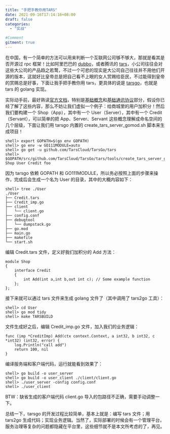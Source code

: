```yaml
---
title: "手把手教你用TARS"
date: 2021-09-16T17:14:16+08:00
draft: false
categories:
  - "实战"

#Comment
gitment: true
---
```


在中国，有一个简单的方法可以用来判断一个互联网公司够不够大，那就是看其是否开源过 rpc 框架！比如阿里巴巴的 [dubbo](https://github.com/apache/dubbo)，或者腾讯的 [tars](https://github.com/TarsCloud/Tars)，小公司往往会对这些大公司的产品趋之若鹜，不过一个可悲的现实是大公司自己往往并不用他们开源的版本，这就好比皇帝总是把自己看不上眼的女人赏赐给臣民，不过能得到皇帝的赏赐总是好事，下面让我手把手教你用 tars，更具体的说是 [tarsgo](https://github.com/TarsCloud/TarsGo)，也就是 tars 的 golang 实现。

实际动手前，最好熟读[官方文档](https://github.com/TarsCloud/TarsDocs/blob/master/SUMMARY.md)，特别是[基础概念](https://github.com/TarsCloud/TarsDocs/blob/master/base/tars-concept.md)和[基础通讯协议](https://github.com/TarsCloud/TarsDocs/blob/master/base/tars-protocol.md)部分，假设你已经了解了这些内容，那么不妨让我们虚拟一个例子：给商城里的用户加积分！然后我们要构建一个 Shop（App），其中有一个 User（Server），其中有一个 Credit（Servant），可以简单的把 App、Server、Servant 这些概念理解成命名空间的几个层级，下面让我们用 tarsgo 内置的 create_tars_server_gomod.sh 脚本来生成项目！

```shell
shell> export GOPATH=$(go env GOPATH)
shell> go env -w GO111MODULE=auto
shell> go get -u github.com/TarsCloud/TarsGo/tars
shell> $GOPATH/src/github.com/TarsCloud/TarsGo/tars/tools/create_tars_server_gomod.sh Shop User Credit foo
```

因为 tarsgo 依赖 GOPATH 和 GO111MODULE，所以务必按照上面的步骤来操作，完成后会生成一个名为 User 的目录，其中的大概内容如下：

```shell
shell> tree ./User
./User
├── Credit.tars
├── Credit_imp.go
├── client
│   └── client.go
├── config.conf
├── debugtool
│   └── dumpstack.go
├── go.mod
├── main.go
├── makefile
└── start.sh
```

编辑 Credit.tars 文件，定义好我们加积分的 Add 方法：

```
module Shop
{
    interface Credit
    {
        int Add(int a,int b,out int c); // Some example function
    };
};
```

接下来就可以通过 tars 文件来生成 golang 文件了（其中调用了 tars2go 工具）：

```shell
shell> cd User
shell> go mod tidy
shell> make TARSBUILD
```

文件生成好之后，编辑 Credit_imp.go 文件，加入我们的业务逻辑：

```golang
func (imp *CreditImp) Add(ctx context.Context, a int32, b int32, c *int32) (int32, error) {
	log.Println("call add")
	return 100, nil
}
```

编译服务端和客户端代码，运行就能看到效果了：

```shell
shell> go build -o user_server
shell> go build -o user_client ./client/client.go
shell> ./user_server -config config.conf
shell> ./user_client
```

BTW：缺省生成的客户端代码 client.go 导入的包路径不正确，需要手动调整一下。

总结一下，tarsgo 的开发过程比较简单，基本上就是：编写 tars 文件；用 tars2go 生成代码；实现业务逻辑。当然了，实际部署的时候会有一个管理平台，服务治理等复杂的问题都隐藏在平台里，这些细节就不是本文所考虑的了，再见。